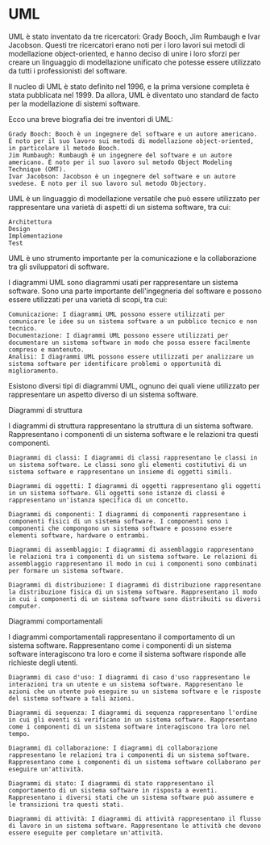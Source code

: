 # UML

UML è stato inventato da tre ricercatori: Grady Booch, Jim Rumbaugh e Ivar Jacobson. Questi tre ricercatori erano noti per i loro lavori sui metodi di modellazione object-oriented, e hanno deciso di unire i loro sforzi per creare un linguaggio di modellazione unificato che potesse essere utilizzato da tutti i professionisti del software.

Il nucleo di UML è stato definito nel 1996, e la prima versione completa è stata pubblicata nel 1999. Da allora, UML è diventato uno standard de facto per la modellazione di sistemi software.

Ecco una breve biografia dei tre inventori di UML:

    Grady Booch: Booch è un ingegnere del software e un autore americano. È noto per il suo lavoro sui metodi di modellazione object-oriented, in particolare il metodo Booch.
    Jim Rumbaugh: Rumbaugh è un ingegnere del software e un autore americano. È noto per il suo lavoro sul metodo Object Modeling Technique (OMT).
    Ivar Jacobson: Jacobson è un ingegnere del software e un autore svedese. È noto per il suo lavoro sul metodo Objectory.

UML è un linguaggio di modellazione versatile che può essere utilizzato per rappresentare una varietà di aspetti di un sistema software, tra cui:

    Architettura
    Design
    Implementazione
    Test

UML è uno strumento importante per la comunicazione e la collaborazione tra gli sviluppatori di software.

I diagrammi UML sono diagrammi usati per rappresentare un sistema software. Sono una parte importante dell'ingegneria del software e possono essere utilizzati per una varietà di scopi, tra cui:

    Comunicazione: I diagrammi UML possono essere utilizzati per comunicare le idee su un sistema software a un pubblico tecnico e non tecnico.
    Documentazione: I diagrammi UML possono essere utilizzati per documentare un sistema software in modo che possa essere facilmente compreso e mantenuto.
    Analisi: I diagrammi UML possono essere utilizzati per analizzare un sistema software per identificare problemi o opportunità di miglioramento.

Esistono diversi tipi di diagrammi UML, ognuno dei quali viene utilizzato per rappresentare un aspetto diverso di un sistema software.

Diagrammi di struttura

I diagrammi di struttura rappresentano la struttura di un sistema software. Rappresentano i componenti di un sistema software e le relazioni tra questi componenti.

    Diagrammi di classi: I diagrammi di classi rappresentano le classi in un sistema software. Le classi sono gli elementi costitutivi di un sistema software e rappresentano un insieme di oggetti simili. 

    Diagrammi di oggetti: I diagrammi di oggetti rappresentano gli oggetti in un sistema software. Gli oggetti sono istanze di classi e rappresentano un'istanza specifica di un concetto.

    Diagrammi di componenti: I diagrammi di componenti rappresentano i componenti fisici di un sistema software. I componenti sono i componenti che compongono un sistema software e possono essere elementi software, hardware o entrambi.

    Diagrammi di assemblaggio: I diagrammi di assemblaggio rappresentano le relazioni tra i componenti di un sistema software. Le relazioni di assemblaggio rappresentano il modo in cui i componenti sono combinati per formare un sistema software.

    Diagrammi di distribuzione: I diagrammi di distribuzione rappresentano la distribuzione fisica di un sistema software. Rappresentano il modo in cui i componenti di un sistema software sono distribuiti su diversi computer. 

Diagrammi comportamentali

I diagrammi comportamentali rappresentano il comportamento di un sistema software. Rappresentano come i componenti di un sistema software interagiscono tra loro e come il sistema software risponde alle richieste degli utenti.

    Diagrammi di caso d'uso: I diagrammi di caso d'uso rappresentano le interazioni tra un utente e un sistema software. Rappresentano le azioni che un utente può eseguire su un sistema software e le risposte del sistema software a tali azioni.

    Diagrammi di sequenza: I diagrammi di sequenza rappresentano l'ordine in cui gli eventi si verificano in un sistema software. Rappresentano come i componenti di un sistema software interagiscono tra loro nel tempo.

    Diagrammi di collaborazione: I diagrammi di collaborazione rappresentano le relazioni tra i componenti di un sistema software. Rappresentano come i componenti di un sistema software collaborano per eseguire un'attività.

    Diagrammi di stato: I diagrammi di stato rappresentano il comportamento di un sistema software in risposta a eventi. Rappresentano i diversi stati che un sistema software può assumere e le transizioni tra questi stati.

    Diagrammi di attività: I diagrammi di attività rappresentano il flusso di lavoro in un sistema software. Rappresentano le attività che devono essere eseguite per completare un'attività. 
